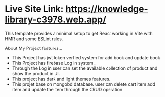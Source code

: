 # Live Site Link: https://knowledge-library-c3978.web.app/

This template provides a minimal setup to get React working in Vite with HMR and some ESLint rules.

About My Project features...

- This Project has jwt token verfied system for add book and update book
- This Project has firebase Log in system .
- Through the Log in user can set the available collection of product and show the product in UI.
- This project has dark and light themes features. 
- This projet base on mongobd database. user can delete cart item add item and update the item through the CRUD operation